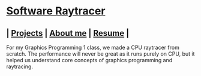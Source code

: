 # [Software Raytracer](https://github.com/DaanDemaecker/RayTracer)

## | [Projects](README.md)  |    [About me](AboutMe.md)  |    [Resume](Content/DaanDemaeckerCV.pdf) |

For my Graphics Programming 1 class, we made a CPU raytracer from scratch. 
The performance will never be great as it runs purely on CPU, but it helped us understand core concepts of graphics programming and raytracing. 